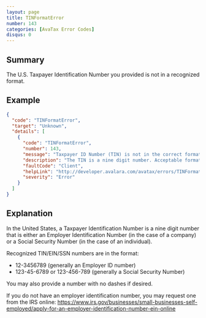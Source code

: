 ```yaml
---
layout: page
title: TINFormatError
number: 143
categories: [AvaTax Error Codes]
disqus: 0
---
```


## Summary

The U.S. Taxpayer Identification Number you provided is not in a recognized format.

## Example

```json
{
  "code": "TINFormatError",
  "target": "Unknown",
  "details": [
    {
      "code": "TINFormatError",
      "number": 143,
      "message": "Taxpayer ID Number (TIN) is not in the correct format.",
      "description": "The TIN is a nine digit number. Acceptable formats: 123456789, 12-3456789, 123-456-789, and 123-45-6789.",
      "faultCode": "Client",
      "helpLink": "http://developer.avalara.com/avatax/errors/TINFormatError",
      "severity": "Error"
    }
  ]
}
```

## Explanation

In the United States, a Taxpayer Identification Number is a nine digit number that is either an Employer Identification Number (in the case of a company) or a Social Security Number (in the case of an individual).

Recognized TIN/EIN/SSN numbers are in the format:

<ul class="normal">
<li>12-3456789 (generally an Employer ID number)</li>
<li>123-45-6789 or 123-456-789 (generally a Social Security Number)</li>
</ul>

You may also provide a number with no dashes if desired.

If you do not have an employer identification number, you may request one from the IRS online: <a href="https://www.irs.gov/businesses/small-businesses-self-employed/apply-for-an-employer-identification-number-ein-online">https://www.irs.gov/businesses/small-businesses-self-employed/apply-for-an-employer-identification-number-ein-online</a>
